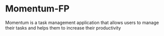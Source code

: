 # Momentum-FP
Momentum is a task management application that allows users to manage their tasks and helps them to increase their productivity
